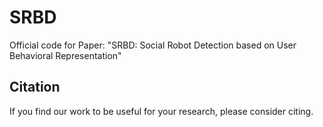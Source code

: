 # SRBD
Official code for Paper: "SRBD: Social Robot Detection based on User Behavioral Representation"

## Citation
If you find our work to be useful for your research, please consider citing.

